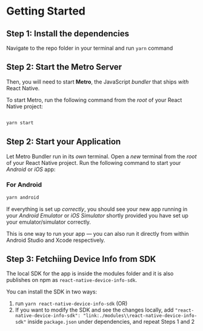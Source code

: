 # Getting Started

## Step 1: Install the dependencies

Navigate to the repo folder in your terminal and run `yarn` command

## Step 2: Start the Metro Server

Then, you will need to start **Metro**, the JavaScript _bundler_ that ships _with_ React Native.

To start Metro, run the following command from the _root_ of your React Native project:

```bash

yarn start
```

## Step 2: Start your Application

Let Metro Bundler run in its _own_ terminal. Open a _new_ terminal from the _root_ of your React Native project. Run the following command to start your _Android_ or _iOS_ app:

### For Android

```bash
yarn android
```

If everything is set up _correctly_, you should see your new app running in your _Android Emulator_ or _iOS Simulator_ shortly provided you have set up your emulator/simulator correctly.

This is one way to run your app — you can also run it directly from within Android Studio and Xcode respectively.

## Step 3: Fetchiing Device Info from SDK

The local SDK for the app is inside the modules folder and it is also publishes on npm as `react-native-device-info-sdk`.

You can install the SDK in two ways:

1. run `yarn react-native-device-info-sdk` (OR)
2. If you want to modify the SDK and see the changes locally, add `"react-native-device-info-sdk": "link:./modules\\react-native-device-info-sdk"` inside `package.json` under dependencies, and repeat Steps 1 and 2
